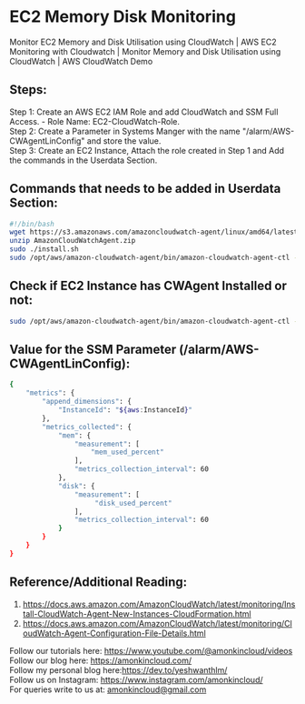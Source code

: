 # EC2 Memory Disk Monitoring
Monitor EC2 Memory and Disk Utilisation using CloudWatch | AWS EC2 Monitoring with Cloudwatch | Monitor Memory and Disk Utilisation using CloudWatch | AWS CloudWatch Demo

## Steps:

Step 1: Create an AWS EC2 IAM Role and add CloudWatch and SSM Full Access. - Role Name: EC2-CloudWatch-Role. \
Step 2: Create a Parameter in Systems Manger with the name "/alarm/AWS-CWAgentLinConfig" and store the value. \
Step 3: Create an EC2 Instance, Attach the role created in Step 1 and Add the commands in the Userdata Section.


## Commands that needs to be added in Userdata Section:
```bash
#!/bin/bash
wget https://s3.amazonaws.com/amazoncloudwatch-agent/linux/amd64/latest/AmazonCloudWatchAgent.zip
unzip AmazonCloudWatchAgent.zip
sudo ./install.sh
sudo /opt/aws/amazon-cloudwatch-agent/bin/amazon-cloudwatch-agent-ctl -a fetch-config -m ec2 -c ssm:/alarm/AWS-CWAgentLinConfig -s
```
## Check if EC2 Instance has CWAgent Installed or not:
```bash
sudo /opt/aws/amazon-cloudwatch-agent/bin/amazon-cloudwatch-agent-ctl -m ec2 -a status
```

## Value for the SSM Parameter (/alarm/AWS-CWAgentLinConfig):
```bash
{
	"metrics": {
		"append_dimensions": {
			"InstanceId": "${aws:InstanceId}"
		},
		"metrics_collected": {
			"mem": {
				"measurement": [
					"mem_used_percent"
				],
				"metrics_collection_interval": 60
			},
            "disk": {
				"measurement": [
                     "disk_used_percent"
				],
				"metrics_collection_interval": 60
			}
		}
	}
}
```

## Reference/Additional Reading:
1. https://docs.aws.amazon.com/AmazonCloudWatch/latest/monitoring/Install-CloudWatch-Agent-New-Instances-CloudFormation.html
2. https://docs.aws.amazon.com/AmazonCloudWatch/latest/monitoring/CloudWatch-Agent-Configuration-File-Details.html


Follow our tutorials here: https://www.youtube.com/@amonkincloud/videos \
Follow our blog here: https://amonkincloud.com/ \
Follow my personal blog here:https://dev.to/yeshwanthlm/ \
Follow us on Instagram: https://www.instagram.com/amonkincloud/ \
For queries write to us at: amonkincloud@gmail.com
